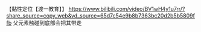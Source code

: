 【黏性定位【渡一教育】】 https://www.bilibili.com/video/BV1wH4y1u7rr/?share_source=copy_web&vd_source=65d7c54e9b8b7363bc20d2b5b5809ffb
父元素触碰到底部会把其带走